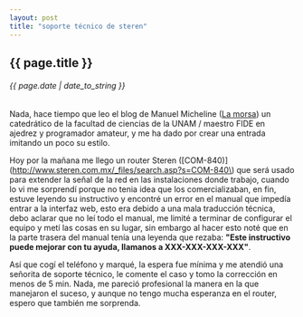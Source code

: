 ```yaml
---
layout: post
title: "soporte técnico de steren"
---
```


## {{ page.title }}

###### {{ page.date | date_to_string }}

Nada, hace tiempo que leo el blog de Manuel Micheline \([La morsa](http://la-morsa.blogspot.com/)\) un catedrático de la facultad de ciencias de la UNAM / maestro FIDE en ajedrez y programador amateur, y me ha dado por crear una entrada imitando un poco su estilo.

Hoy por la mañana me llego un router Steren \([COM-840)](http://www.steren.com.mx/_files/search.asp?s=COM-840\) que será usado para extender la señal de la red en las instalaciones donde trabajo, cuando lo vi me sorprendí porque no tenia idea que los comercializaban, en fin, estuve leyendo su instructivo y encontré un error en el manual que impedía entrar a la interfaz web, esto era debido a una mala traducción técnica, debo aclarar que no leí todo el manual, me limité a terminar de configurar el equipo y metí las cosas en su lugar, sin embargo al hacer esto noté que en la parte trasera del manual tenía una leyenda que rezaba: **"Este instructivo puede mejorar con tu ayuda, llamanos a XXX-XXX-XXX-XXX"**.

Así que cogí el teléfono y marqué, la espera fue mínima y me atendió una señorita de soporte técnico, le comente el caso y tomo la corrección en menos de 5 min. Nada, me pareció profesional la manera en la que manejaron el suceso, y aunque no tengo mucha esperanza en el router, espero que también me sorprenda.
